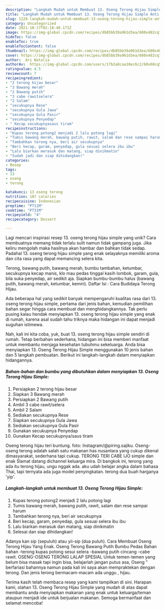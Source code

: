 ```yaml
---
description: "Langkah Mudah untuk Membuat 13. Oseng Terong Hijau Simple Anti Gagal"
title: "Langkah Mudah untuk Membuat 13. Oseng Terong Hijau Simple Anti Gagal"
slug: 1228-langkah-mudah-untuk-membuat-13-oseng-terong-hijau-simple-anti-gagal
category: Uncategorized
date: 2021-10-17T02:18:40.171Z
image: https://img-global.cpcdn.com/recipes/db85bb39a961d3ea/680x482cq70/13-oseng-terong-hijau-simple-foto-resep-utama.jpg
hideToc: false
enableToc: true
enableTocContent: false
thumbnail: https://img-global.cpcdn.com/recipes/db85bb39a961d3ea/680x482cq70/13-oseng-terong-hijau-simple-foto-resep-utama.jpg
cover: https://img-global.cpcdn.com/recipes/db85bb39a961d3ea/680x482cq70/13-oseng-terong-hijau-simple-foto-resep-utama.jpg
author:  Ari Natalia
authorAv:  https://img-global.cpcdn.com/users/17b2a8caa10ec6c2/60x60cq50/avatar.jpg
ratingvalue: 4.5
reviewcount: 7
recipeingredient:
- "2 terong hijau besar"
- "3 Bawang merah"
- "2 Bawang putih"
- "3 cabe rawitselera"
- "2 Salam"
- "secukupnya Rese"
- "secukupnya Gula Jawa"
- "secukupnya Gula Pasir"
- "secukupnya Penyedap"
- " Kecap secukupnyasaus tiram"
recipeinstructions:
- "Kupas terong potong2 menjadi 2 lalu potong lagi"
- "Tumis bawang merah, bawang putih, rawit, salam dan rese sampai harum"
- "Tambahkan terong nya, beri air secukupnya"
- "Beri kecap, garam, penyedap, gula sesuai selera ibu ibu"
- "Lalu biarkan merasuk dan matang, siap dinikmatin"
- "Sudah jadi dan siap dihidangkan!"
categories:
- Resep
tags:
- 13
- oseng
- terong

katakunci: 13 oseng terong 
nutrition: 187 calories
recipecuisine: Indonesian
preptime: "PT11M"
cooktime: "PT31M"
recipeyield: "4"
recipecategory: Dessert

---
```



Lagi mencari inspirasi resep 13. oseng terong hijau simple yang unik? Cara membuatnya memang tidak terlalu sulit namun tidak gampang juga. Jika keliru mengolah maka hasilnya akan hambar dan bahkan tidak sedap. Padahal 13. oseng terong hijau simple yang enak selayaknya memiliki aroma dan cita rasa yang dapat memancing selera kita.


Terong, bawang putih, bawang merah, bumbu tambahan, ketumbar, secukupnya kecap manis, klo mau pedas tinggal kasih lombok, garam, gula, bila suka penyedap, air sedikit aja. Siapkan bumbu-bumbu halus (bawang putih, bawang merah, ketumbar, kemiri). Daftar Isi : Cara Budidaya Terong Hijau.

Ada beberapa hal yang sedikit banyak mempengaruhi kualitas rasa dari 13. oseng terong hijau simple, pertama dari jenis bahan, kemudian pemilihan bahan segar hingga cara membuat dan menghidangkannya. Tak perlu pusing kalau hendak menyiapkan 13. oseng terong hijau simple yang enak di rumah, karena asal sudah tahu triknya maka hidangan ini dapat menjadi suguhan istimewa.


Nah, kali ini kita coba, yuk, buat 13. oseng terong hijau simple sendiri di rumah. Tetap berbahan sederhana, hidangan ini bisa memberi manfaat untuk membantu menjaga kesehatan tubuhmu sekeluarga. Anda bisa menyiapkan 13. Oseng Terong Hijau Simple menggunakan 10 jenis bahan dan 5 langkah pembuatan. Berikut ini langkah-langkah dalam menyiapkan hidangannya.

<!--inarticleads1-->

##### Bahan-bahan dan bumbu yang dibutuhkan dalam menyiapkan 13. Oseng Terong Hijau Simple:

1. Persiapkan 2 terong hijau besar
1. Siapkan 3 Bawang merah
1. Persiapkan 2 Bawang putih
1. Ambil 3 cabe rawit/selera
1. Ambil 2 Salam
1. Sediakan secukupnya Rese
1. Siapkan secukupnya Gula Jawa
1. Sediakan secukupnya Gula Pasir
1. Gunakan secukupnya Penyedap
1. Gunakan  Kecap secukupnya/saus tiram


Oseng terong hijau teri buntung. foto: Instagram/@piring.sajiku. Oseng-oseng terong adalah salah satu makanan has nusantara yang cukup dikenal dimasyarakat, sederhana tapi cukup. TERONG TERI CABE IJO simple dan enak Slamat datang dichannel keluarga mira. Di bangkok ini, terong yang ada itu terong hijau, ungu nggak ada. aku udah belajar angka dalam bahasa Thai, tapi ternyata ada juga model penyingkatan. terong dua buah harganya &#39;yip&#39;. 

<!--inarticleads2-->

##### Langkah-langkah untuk membuat 13. Oseng Terong Hijau Simple:

1. Kupas terong potong2 menjadi 2 lalu potong lagi
1. Tumis bawang merah, bawang putih, rawit, salam dan rese sampai harum
1. Tambahkan terong nya, beri air secukupnya
1. Beri kecap, garam, penyedap, gula sesuai selera ibu ibu
1. Lalu biarkan merasuk dan matang, siap dinikmatin
1. Selesai dan siap dihidangkan!

Adanya kan sip (sepuluh) atau yii-sip (dua puluh). Cara Membuat Oseng Terong Hijau Yang Enak. Oseng Terong Bawang Putih Bumbu Pedas Bahan bahan -terong kupas potong sesui selera -bawang putih cincang -cabe rawit. OSENG-OSENG TERONG LALAP SPESIAL Untuk temen-temen yang belum bisa masak tapi ingin bisa, belajarlah jangan putus asa, Oseng &#34; berfariasi bahannya namun pada kali ini saya akan mempraktekan dengan terong. Dan jenis terong bermacam-macam ada unggu , hijau. 

Terima kasih telah membaca resep yang kami tampilkan di sini. Harapan kami, olahan 13. Oseng Terong Hijau Simple yang mudah di atas dapat membantu anda menyiapkan makanan yang enak untuk keluarga/teman ataupun menjadi ide untuk berjualan makanan. Semoga bermanfaat dan selamat mencoba!
